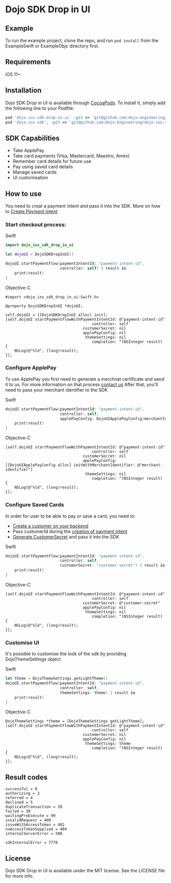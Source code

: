 # Dojo SDK Drop in UI

## Example

To run the example project, clone the repo, and run `pod install` from the ExampleSwift or ExampleObjc directory first.

## Requirements

iOS 11+

## Installation

Dojo SDK Drop in UI is available through [CocoaPods](https://cocoapods.org). To install
it, simply add the following line to your Podfile:

```ruby
pod 'dojo-ios-sdk-drop-in-ui' :git => 'git@github.com:dojo-engineering/dojo-ios-sdk-drop-in-ui.git', :tag => '1.0.0'
pod 'dojo-ios-sdk', :git => 'git@github.com:Dojo-Engineering/dojo-ios-sdk.git', :tag => '1.0.0'
```

## SDK Capabilities
- Take ApplePay
- Take card payments (Visa, Mastercard, Maestro, Amex)
- Remember card details for future use
- Pay using saved card details
- Manage saved cards 
- UI customisation

## How to use

You need to creat a payment intent and pass it into the SDK. More on how to [Create Payment Intent](https://docs.dojo.tech/api#tag/Payment-intents/operation/PaymentIntents_CreatePaymentIntent)

### Start checkout process:
Swift
```swift
import dojo_ios_sdk_drop_in_ui

let dojoUI = DojoSDKDropInUI()

dojoUI.startPaymentFlow(paymentIntentId: "payment-intent-id",
                        controller: self) { result in
    print(result)
}
```
Objective-C
```objc
#import <dojo_ios_sdk_drop_in_ui-Swift.h>

@property DojoSDKDropInUI *dojoUI;

self.dojoUI = [[DojoSDKDropInUI alloc] init];
[self.dojoUI startPaymentFlowWithPaymentIntentId: @"payment-intent-id"
                                      controller: self
                                  customerSecret: nil
                                  applePayConfig: nil
                                   themeSettings: nil
                                      completion: ^(NSInteger result) {
    NSLog(@"%ld", (long)result);
}];
```

### Configure ApplePay
To use ApplePay you first need to generate a merchnat certificate and send it to us. For more information on that process [contact us](https://support.dojo.tech/hc/en-gb/requests/new) 
After that, you'll need to pass your merchant identifier to the SDK

Swift
```swift
dojoUI.startPaymentFlow(paymentIntentId: "payment-intent-id",
                        controller: self,
                        applePayConfig: DojoUIApplePayConfig(merchantIdentifier: "merchant-identifier")) { result in
    print(result)
}
```
Objective-C
```objc
[self.dojoUI startPaymentFlowWithPaymentIntentId: @"payment-intent-id"
                                      controller: self
                                  customerSecret: nil
                                  applePayConfig: [[DojoUIApplePayConfig alloc] initWithMerchantIdentifier: @"merchant-identifier"]
                                   themeSettings: nil
                                      completion: ^(NSInteger result) {
    NSLog(@"%ld", (long)result);
}];
```

### Configure Saved Cards
In order for user to be able to pay or save a card, you need to:
- [Create a customer on your backend](https://docs.dojo.tech/api#tag/Customers/operation/Customers_Create)
- Pass customerId during the [creation of payment intent](https://docs.dojo.tech/api#tag/Payment-intents/operation/PaymentIntents_CreatePaymentIntent)
- [Generate CustomerSecret](https://docs.dojo.tech/api#tag/Customers/operation/Customers_CreateCustomerSecret) and pass it into the SDK

Swift
```swift
dojoUI.startPaymentFlow(paymentIntentId: "payment-intent-id",
                        controller: self,
                        customerSecret: "customer-secret") { result in
    print(result)
}
```
Objective-C
```objc
[self.dojoUI startPaymentFlowWithPaymentIntentId: @"payment-intent-id"
                                      controller: self
                                  customerSecret: @"customer-secret"
                                  applePayConfig: nil
                                   themeSettings: nil
                                      completion: ^(NSInteger result) {
    NSLog(@"%ld", (long)result);
}];
```

### Customise UI
It's possible to customise the look of the sdk by providing DojoThemeSettings object

Swift
```swift
let theme = DojoThemeSettings.getLightTheme()
dojoUI.startPaymentFlow(paymentIntentId: "payment-intent-id",
                        controller: self,
                        themeSettings: theme) { result in
    print(result)
}
```
Objective-C
```objc
DojoThemeSettings *theme = [DojoThemeSettings getLightTheme];
[self.dojoUI startPaymentFlowWithPaymentIntentId: @"payment-intent-id"
                                      controller: self
                                  customerSecret: nil
                                  applePayConfig: nil
                                   themeSettings: theme
                                      completion: ^(NSInteger result) {
    NSLog(@"%ld", (long)result);
}];
```

## Result codes

```
successful = 0
authorizing = 3
referred = 4
declined = 5
duplicateTransaction = 20
failed = 30
waitingPreExecute = 99
invalidRequest = 400
issueWithAccessToken = 401
noAccessTokenSupplied = 404
internalServerError = 500
            
sdkInternalError = 7770
```

## License

Dojo SDK Drop in UI is available under the MIT license. See the LICENSE file for more info.
